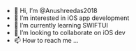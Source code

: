 - 👋 Hi, I’m @Anushreedas2018
- 👀 I’m interested in iOS app development
- 🌱 I’m currently learning SWIFTUI
- 💞️ I’m looking to collaborate on iOS dev
- 📫 How to reach me ...

<!---
Anushreedas2018/Anushreedas2018 is a ✨ special ✨ repository because its `README.md` (this file) appears on your GitHub profile.
You can click the Preview link to take a look at your changes.
--->
